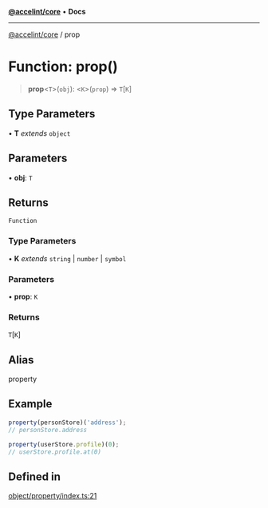 [**@accelint/core**](../README.md) • **Docs**

***

[@accelint/core](../README.md) / prop

# Function: prop()

> **prop**\<`T`\>(`obj`): \<`K`\>(`prop`) => `T`\[`K`\]

## Type Parameters

• **T** *extends* `object`

## Parameters

• **obj**: `T`

## Returns

`Function`

### Type Parameters

• **K** *extends* `string` \| `number` \| `symbol`

### Parameters

• **prop**: `K`

### Returns

`T`\[`K`\]

## Alias

property

## Example

```ts
property(personStore)('address');
// personStore.address

property(userStore.profile)(0);
// userStore.profile.at(0)
```

## Defined in

[object/property/index.ts:21](https://github.com/gohypergiant/standard-toolkit/blob/424b88fd48a5bcc02ed99ee27fd64cd73349aa30/packages/core/src/object/property/index.ts#L21)
